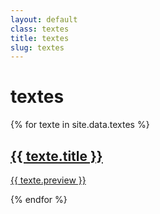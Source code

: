 ```yaml
---
layout: default
class: textes
title: textes
slug: textes
---
```


# textes

<div class="textes-list">
{% for texte in site.data.textes %}
    <a href="{{ texte.link }}" class="no-underline">
        <div class="texte-elements">
            <h2 class="texte-title">    
                {{ texte.title }}
            </h2>
            <p class="texte-preview">    
                {{ texte.preview }}
            </p>
        </div>
    </a>
{% endfor %}
</div>